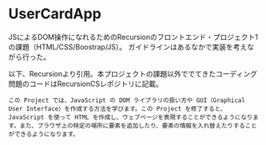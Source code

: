 # UserCardApp
JSによるDOM操作になれるためのRecursionのフロントエンド・プロジェクト1の課題（HTML/CSS/Boostrap/JS）。
ガイドラインはあるなかで実装を考えながら行った。

以下、Recursionより引用。本プロジェクトの課題以外ででてきたコーディング問題のコードはRecursionCSレポジトリに記載。

```この Project では、JavaScript の DOM ライブラリの扱い方や GUI（Graphical User Interface）を作成する方法を学びます。この Project を修了すると、JavaScript を使って HTML を作成し、ウェブページを表現することができるようになります。また、ブラウザ上の特定の場所に要素を追加したり、要素の情報を入れ替えたりすることができるようになります。```

